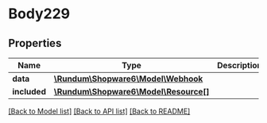 # Body229

## Properties
Name | Type | Description | Notes
------------ | ------------- | ------------- | -------------
**data** | [**\Rundum\Shopware6\Model\Webhook**](Webhook.md) |  | [optional] 
**included** | [**\Rundum\Shopware6\Model\Resource[]**](Resource.md) |  | [optional] 

[[Back to Model list]](../../README.md#documentation-for-models) [[Back to API list]](../../README.md#documentation-for-api-endpoints) [[Back to README]](../../README.md)

